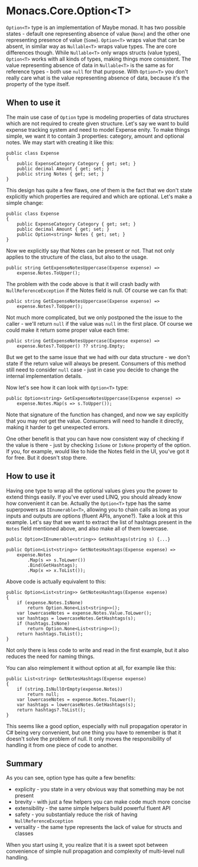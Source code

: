 # Monacs.Core.Option&lt;T&gt;

`Option<T>` type is an implementation of Maybe monad. It has two possible states - default one representing absence of value (`None`) and the other one representing presence of value (`Some`). `Option<T>` wraps value that can be absent, in similar way as `Nullable<T>` wraps value types. The are core differences though. While `Nullable<T>` only wraps structs (value types), `Option<T>` works with all kinds of types, making things more consistent. The value representing absence of data in `Nullable<T>` is the same as for reference types - both use `null` for that purpose. With `Option<T>` you don't really care what is the value representing absence of data, because it's the property of the type itself.

## When to use it

The main use case of `Option` type is modeling properties of data structures which are not required to create given structure. Let's say we want to build expense tracking system and need to model Expense enity. To make things simple, we want it to contain 3 properties: category, amount and optional notes. We may start with creating it like this:

    public class Expense
    {
        public ExpenseCategory Category { get; set; }
        public decimal Amount { get; set; }
        public string Notes { get; set; }
    }

This design has quite a few flaws, one of them is the fact that we don't state explicitly which properties are required and which are optional. Let's make a simple change:

    public class Expense
    {
        public ExpenseCategory Category { get; set; }
        public decimal Amount { get; set; }
        public Option<string> Notes { get; set; }
    }

Now we explicitly say that Notes can be present or not. That not only applies to the structure of the class, but also to the usage.

    public string GetExpenseNotesUppercase(Expense expense) =>
        expense.Notes.ToUpper();

The problem with the code above is that it will crash badly with `NullReferenceException` if the Notes field is null. Of course we can fix that:

    public string GetExpenseNotesUppercase(Expense expense) =>
        expense.Notes?.ToUpper();

Not much more complicated, but we only postponed the the issue to the caller - we'll return `null` if the value was `null` in the first place. Of course we could make it return some proper value each time:

    public string GetExpenseNotesUppercase(Expense expense) =>
        expense.Notes?.ToUpper() ?? string.Empty;

But we get to the same issue that we had with our data structure - we don't state if the return value will always be present. Consumers of this method still need to consider `null` case - just in case you decide to change the internal implementation details.

Now let's see how it can look with `Option<T>` type:

    public Option<string> GetExpenseNotesUppercase(Expense expense) =>
        expense.Notes.Map(s => s.ToUpper());

Note that signature of the function has changed, and now we say explicitly that you may not get the value. Consumers will need to handle it directly, making it harder to get unexpected errors.

One other benefit is that you can have now consistent way of checking if the value is there - just by checking `IsSome` or `IsNone` property of the option. If you, for example, would like to hide the Notes field in the UI, you've got it for free. But it doesn't stop there.

## How to use it

Having one type to wrap all the optional values gives you the power to extend things easily. If you've ever used LINQ, you should already know how convenient it can be. Actually the `Option<T>` type has the same superpowers as `IEnumerable<T>`, allowing you to chain calls as long as your inputs and outputs are options (fluent APIs, anyone?). Take a look at this example. Let's say that we want to extract the list of hashtags present in the `Notes` field mentioned above, and also make all of them lowercase.

    public Option<IEnumerable<string>> GetHashtags(string s) {...}

    public Option<List<string>> GetNotesHashtags(Expense expense) =>
        expense.Notes
            .Map(s => s.ToLower())
            .Bind(GetHashtags);
            .Map(x => x.ToList());

Above code is actually equivalent to this:

    public Option<List<string>> GetNotesHashtags(Expense expense)
    {
        if (expense.Notes.IsNone)
            return Option.None<List<string>>();
        var lowercaseNotes = expense.Notes.Value.ToLower();
        var hashtags = lowercaseNotes.GetHashtags(s);
        if (hashtags.IsNone)
            return Option.None<List<string>>();
        return hashtags.ToList();
    }

Not only there is less code to write and read in the first example, but it also reduces the need for naming things.

You can also reimplement it without option at all, for example like this:

    public List<string> GetNotesHashtags(Expense expense)
    {
        if (string.IsNullOrEmpty(expense.Notes))
            return null;
        var lowercaseNotes = expense.Notes.ToLower();
        var hashtags = lowercaseNotes.GetHashtags(s);
        return hashtags?.ToList();
    }

This seems like a good option, especially with null propagation operator in C# being very convenient, but one thing you have to remember is that it doesn't solve the problem of null. It only moves the responsibility of handling it from one piece of code to another.

## Summary

As you can see, option type has quite a few benefits:

- explicity - you state in a very obvious way that something may be not present
- brevity - with just a few helpers you can make code much more concise
- extensibility - the same simple helpers build powerful fluent API
- safety - you substantialy reduce the risk of having `NullReferenceException`
- versality - the same type represents the lack of value for structs and classes

When you start using it, you realize that it is a sweet spot between convenience of simple null propagation and complexity of multi-level null handling.